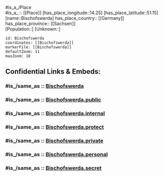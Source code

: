 ﻿---
confidential: public
isDeleted: false
location:
- 51.15
- 14.25
mapmarker: city
mapzoom:
- 7
- 12
SpocWebEntityId: 29199
tags:
- geo/City
type: City
---

#is_a_/Place  
#is_a_ :: [[Place]] 
[has_place_longitude::14.25] 
[has_place_latitude::51.15] 
[name::Bischofswerda] 
has_place_country:: [[Germany]]  
has_place_province:: [[Sachsen]]  
[Population::] 
[Unknown::] 


```leaflet
id: Bischofswerda
coordinates: [[Bischofswerda]] 
markerFile: [[Bischofswerda]] 
defaultZoom: 11 
maxZoom: 18
```


## Confidential Links & Embeds: 

### #is_/same_as :: [Bischofswerda](/_Standards/Earth/Continent/Europe/Europe~Central/Germany/Germany~East/Sachsen/counties~Sachsen/Bautzen/cities~Bautzen/Demitz-Thumitz/City/Bischofswerda.md) 

### #is_/same_as :: [Bischofswerda.public](/_public/Earth/Continent/Europe/Europe~Central/Germany/Germany~East/Sachsen/counties~Sachsen/Bautzen/cities~Bautzen/Demitz-Thumitz/City/Bischofswerda.public.md) 

### #is_/same_as :: [Bischofswerda.internal](/_internal/Earth/Continent/Europe/Europe~Central/Germany/Germany~East/Sachsen/counties~Sachsen/Bautzen/cities~Bautzen/Demitz-Thumitz/City/Bischofswerda.internal.md) 

### #is_/same_as :: [Bischofswerda.protect](/_protect/Earth/Continent/Europe/Europe~Central/Germany/Germany~East/Sachsen/counties~Sachsen/Bautzen/cities~Bautzen/Demitz-Thumitz/City/Bischofswerda.protect.md) 

### #is_/same_as :: [Bischofswerda.private](/_private/Earth/Continent/Europe/Europe~Central/Germany/Germany~East/Sachsen/counties~Sachsen/Bautzen/cities~Bautzen/Demitz-Thumitz/City/Bischofswerda.private.md) 

### #is_/same_as :: [Bischofswerda.personal](/_personal/Earth/Continent/Europe/Europe~Central/Germany/Germany~East/Sachsen/counties~Sachsen/Bautzen/cities~Bautzen/Demitz-Thumitz/City/Bischofswerda.personal.md) 

### #is_/same_as :: [Bischofswerda.secret](/_secret/Earth/Continent/Europe/Europe~Central/Germany/Germany~East/Sachsen/counties~Sachsen/Bautzen/cities~Bautzen/Demitz-Thumitz/City/Bischofswerda.secret.md)

